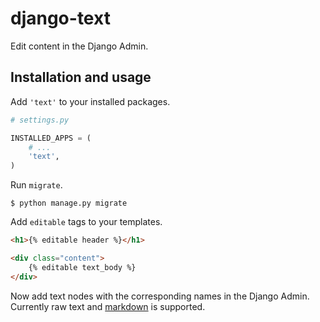 # django-text

Edit content in the Django Admin.

## Installation and usage

Add `'text'` to your installed packages.

```python
# settings.py

INSTALLED_APPS = (
    # ...
    'text',
)
```

Run `migrate`.

```shell
$ python manage.py migrate
```

Add `editable` tags to your templates.

```html
<h1>{% editable header %}</h1>

<div class="content">
    {% editable text_body %}
</div>
```

Now add text nodes with the corresponding names in the Django Admin.
Currently raw text and [markdown](http://daringfireball.net/projects/markdown/) is supported.
